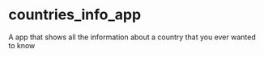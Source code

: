 # countries_info_app
A app that shows all the information about a country that you ever wanted to know
